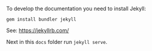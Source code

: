 To develop the documentation you need to install Jekyll:

`gem install bundler jekyll`

See: https://jekyllrb.com/

Next in this `docs` folder run `jekyll serve`.

